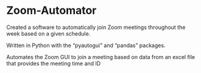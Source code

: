 # Zoom-Automator
Created a software to automatically join Zoom meetings throughout the week based on a given schedule.

Written in Python with the “pyautogui” and “pandas” packages.

Automates the Zoom GUI to join a meeting based on data from an excel file that provides the meeting time and ID
